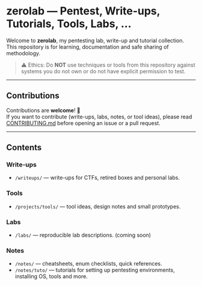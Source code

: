 # zerolab — Pentest, Write-ups, Tutorials, Tools, Labs, ...

Welcome to **zerolab**, my pentesting lab, write-up and tutorial collection.  
This repository is for learning, documentation and safe sharing of methodology.

> ⚠️ Ethics: Do **NOT** use techniques or tools from this repository against systems you do not own or do not have explicit permission to test.

---

## Contributions
Contributions are **welcome**! 🎉  
If you want to contribute (write-ups, labs, notes, or tool ideas), please read [CONTRIBUTING.md](./CONTRIBUTING.md) before opening an issue or a pull request.

---

## Contents

### Write-ups
- `/writeups/` — write-ups for CTFs, retired boxes and personal labs.  

### Tools
- `/projects/tools/` — tool ideas, design notes and small prototypes.  

### Labs
- `/labs/` — reproducible lab descriptions. (coming soon)  

### Notes
- `/notes/` — cheatsheets, enum checklists, quick references.
- `/notes/tuto/` — tutorials for setting up pentesting environments, installing OS, tools and more.
